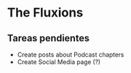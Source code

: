 # The Fluxions

## Tareas pendientes
* Create posts about Podcast chapters
* Create Social Media page (?)